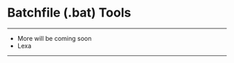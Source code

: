 # Batchfile (.bat) Tools
------------------------

- More will be coming soon
- Lexa

------------------------

